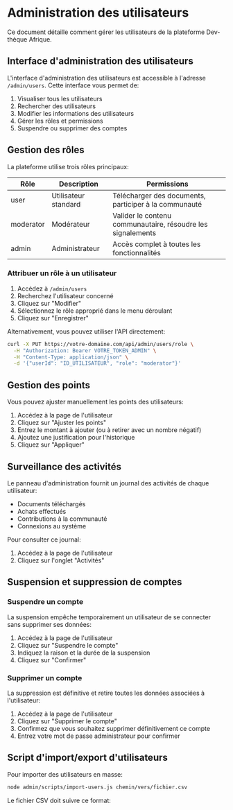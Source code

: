 # Administration des utilisateurs

Ce document détaille comment gérer les utilisateurs de la plateforme Dev-thèque Afrique.

## Interface d'administration des utilisateurs

L'interface d'administration des utilisateurs est accessible à l'adresse `/admin/users`. Cette interface vous permet de:

1. Visualiser tous les utilisateurs
2. Rechercher des utilisateurs
3. Modifier les informations des utilisateurs
4. Gérer les rôles et permissions
5. Suspendre ou supprimer des comptes

## Gestion des rôles

La plateforme utilise trois rôles principaux:

| Rôle | Description | Permissions |
|------|-------------|------------|
| user | Utilisateur standard | Télécharger des documents, participer à la communauté |
| moderator | Modérateur | Valider le contenu communautaire, résoudre les signalements |
| admin | Administrateur | Accès complet à toutes les fonctionnalités |

### Attribuer un rôle à un utilisateur

1. Accédez à `/admin/users`
2. Recherchez l'utilisateur concerné
3. Cliquez sur "Modifier"
4. Sélectionnez le rôle approprié dans le menu déroulant
5. Cliquez sur "Enregistrer"

Alternativement, vous pouvez utiliser l'API directement:

```bash
curl -X PUT https://votre-domaine.com/api/admin/users/role \
  -H "Authorization: Bearer VOTRE_TOKEN_ADMIN" \
  -H "Content-Type: application/json" \
  -d '{"userId": "ID_UTILISATEUR", "role": "moderator"}'
```

## Gestion des points

Vous pouvez ajuster manuellement les points des utilisateurs:

1. Accédez à la page de l'utilisateur
2. Cliquez sur "Ajuster les points"
3. Entrez le montant à ajouter (ou à retirer avec un nombre négatif)
4. Ajoutez une justification pour l'historique
5. Cliquez sur "Appliquer"

## Surveillance des activités

Le panneau d'administration fournit un journal des activités de chaque utilisateur:

- Documents téléchargés
- Achats effectués
- Contributions à la communauté
- Connexions au système

Pour consulter ce journal:
1. Accédez à la page de l'utilisateur
2. Cliquez sur l'onglet "Activités"

## Suspension et suppression de comptes

### Suspendre un compte

La suspension empêche temporairement un utilisateur de se connecter sans supprimer ses données:

1. Accédez à la page de l'utilisateur
2. Cliquez sur "Suspendre le compte"
3. Indiquez la raison et la durée de la suspension
4. Cliquez sur "Confirmer"

### Supprimer un compte

La suppression est définitive et retire toutes les données associées à l'utilisateur:

1. Accédez à la page de l'utilisateur
2. Cliquez sur "Supprimer le compte"
3. Confirmez que vous souhaitez supprimer définitivement ce compte
4. Entrez votre mot de passe administrateur pour confirmer

## Script d'import/export d'utilisateurs

Pour importer des utilisateurs en masse:

```bash
node admin/scripts/import-users.js chemin/vers/fichier.csv
```

Le fichier CSV doit suivre ce format: 